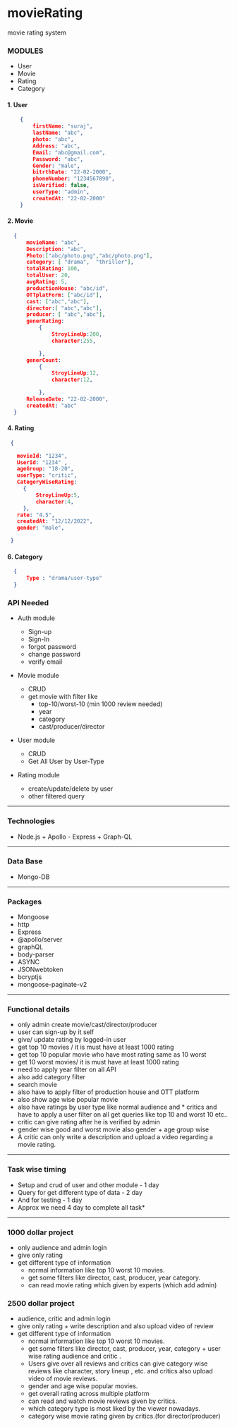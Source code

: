 # movieRating
movie rating system 

### **MODULES**

* User
* Movie
* Rating
* Category

####  1. User
```JSON
    {
        firstName: "suraj",
        lastName: "abc",
        photo: "abc",
        Address: "abc",
        Email: "abc@gmail.com",
        Password: "abc",
        Gender: "male",
        bitrthDate: "22-02-2000",
        phoneNumber: "1234567890",
        isVerified: false,
        userType: "admin",
        createdAt: "22-02-2000"
    }
```
####  2. Movie
  ```JSON
    {  
        movieName: "abc",
        Description: "abc",
        Photo:["abc/photo.png","abc/photo.png"],
        category: [ "drama",  "thriller"],
        totalRating: 100,
        totalUser: 20,
        avgRating: 5,
        productionHouse: "abc/id",
        OTTplatForm: ["abc/id"],
        cast: ["abc","abc"],
        director:[ "abc","abc"],
        producer: [ "abc","abc"],
        generRating: 
            { 
                StroyLineUp:200,
                character:255,

            },
        generCount: 
            {
                StroyLineUp:12,
                character:12,

            },
        ReleaseDate: "22-02-2000",
        createdAt: "abc"
    }
```
#### 4. Rating
   ```JSON
    {

      movieId: "1234",
      UserId: "1234" ,
      ageGroup: "18-20",
      userType: "critic",
      CategoryWiseRating: 
        {
            StroyLineUp:5,
            character:4,
        },
      rate: "4.5",
      createdAt: "12/12/2022",
      gender: "male",

    }
```

#### 6. Category
  ```JSON
    {
        Type : "drama/user-type"
    }
```
### **API Needed**
  
* Auth module
  * Sign-up
  * Sign-In
  * forgot password
  * change password
  * verify email
  
* Movie module
  * CRUD 
  * get movie with filter like
    * top-10/worst-10 (min 1000 review needed)
    * year
    * category
    * cast/producer/director
  
* User module 
  * CRUD 
  * Get All User by User-Type

* Rating module
  * create/update/delete by user
  * other filtered query
  
-----
### **Technologies**

   * Node.js + Apollo - Express + Graph-QL
----
### **Data Base**

   * Mongo-DB
---
### **Packages** 

*  Mongoose
*  http
*  Express
*  @apollo/server
*  graphQL
*  body-parser
*  ASYNC
*  JSONwebtoken
*  bcryptjs
*  mongoose-paginate-v2
---
### **Functional details** 

 * only admin create movie/cast/director/producer
 * user can sign-up by it self
 * give/ update rating by logged-in user
 * get top 10 movies / it is must have at least 1000 rating 
 * get top 10 popular movie who have most rating same as 10 worst
 * get 10 worst movies/ it is must have at least 1000 rating
 * need to apply year filter on all API
 * also add category filter
 * search movie
 * also have to apply filter of production house and OTT platform
 * also show age wise popular movie
 * also have ratings by user type like normal audience and * critics and have to apply a user filter on all get queries like top 10 and worst 10 etc..
 * critic can give rating after he is verified by admin 
 * gender wise good and worst movie also gender + age group wise 
 * A critic can only write a description and upload a video regarding a movie rating. 


---

### **Task wise timing**

*  Setup and crud of user and other module - 1 day
*  Query for get different type of data - 2 day
*  And for testing - 1 day
*  Approx we need 4 day to complete all task*

---

### **1000 dollar project** 

* only audience and admin login
* give only rating
* get different type of information 
    * normal information like top 10 worst 10 movies.
    * get some filters like director, cast, producer, year category. 
    * can read movie rating which given by experts (which add admin)

		
### **2500 dollar project**

* audience, critic and admin login
* give only rating + write description and also upload video of review 
* get different type of information 
    * normal information like top 10 worst 10 movies.
    * get some filters like director, cast, producer, year, category + user wise rating audience and critic .
    * Users give over all reviews and critics can give category wise reviews like character, story lineup , etc. and critics also upload video of movie reviews. 
    * gender and age wise popular movies.
    * get overall rating across multiple platform 
    * can read and watch movie reviews given by critics.
    * which category type is most liked by the viewer nowadays. 
    * category wise movie rating given by critics.(for director/producer)

